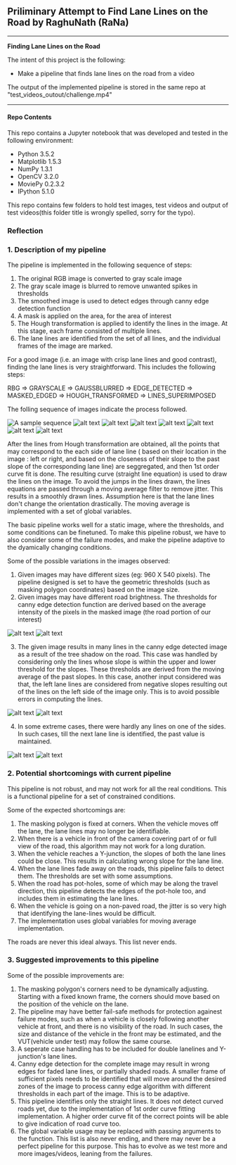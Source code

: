 ## **Priliminary Attempt to Find Lane Lines on the Road by RaghuNath (RaNa)** 





---

**Finding Lane Lines on the Road**

The intent of this project is the following:
* Make a pipeline that finds lane lines on the road from a video

The output of the implemented pipeline is stored in the same repo at "test_videos_outout/challenge.mp4"

[//]: # (Image References)

[original]: ./process_images/original.png "Original"
[gray]: ./process_images/gray.png "Gray"
[gauss]: ./process_images/gaussfiltered.png "Gauss output"
[canny]: ./process_images/edgedetected.png "Canny output"
[mask]: ./process_images/maskonoriginal.png "Mask"
[maskedcanny]: ./process_images/maskoncanny.png "Mask on Canny filtered"
[hough]: ./process_images/houghoutput.png "Hough output"
[result]: ./process_images/result.png "Result"
[shade_original]: ./process_images/shade_original.png "Shaded Road"
[shadedlines]: ./process_images/shade_lines.png "Lines with shade"
[nolinesright_original]: ./process_images/nolinesright_original.png "No strong lines on the right"
[nolinesright]: ./process_images/nolinesright.png "No detected lines on the right"
[brightroad]: ./process_images/brightroad_original.png "Road texture changed to bright color"
[zigzaglines]: ./process_images/zigzaglines.png "Resulting zigzag lines"

---
#### Repo Contents

This repo contains a Jupyter notebook that was developed and tested in the following environment:
 * Python 3.5.2
 * Matplotlib 1.5.3
 * NumPy 1.3.1
 * OpenCV 3.2.0
 * MoviePy 0.2.3.2
 * IPython 5.1.0


This repo contains few folders to hold test images, test videos and output of test videos(this folder title is wrongly spelled, sorry for the typo). 

### Reflection

### 1. Description of my pipeline

The pipeline is implemented in the following sequence of steps:
1. The original RGB image is converted to gray scale image
2. The gray scale image is blurred to remove unwanted spikes in thresholds
3. The smoothed image is used to detect edges through canny edge detection function
4. A mask is applied on the area, for the area of interest
5. The Hough transformation is applied to identify the lines in the image. At this stage, each frame consisted of multiple lines.
6. The lane lines are identified from the set of all lines, and the individual frames of the image are marked.



For a good image (i.e. an image with crisp lane lines and good contrast), finding the lane lines is very straightforward. This includes the following steps: 

RBG => GRAYSCALE => GAUSSBLURRED => EDGE_DETECTED => MASKED_EDGED => HOUGH_TRANSFORMED => LINES_SUPERIMPOSED

The folling sequence of images indicate the process followed.

![A sample sequence][original]
![alt text][gray]
![alt text][gauss]
![alt text][canny]
![alt text][mask]
![alt text][maskedcanny]
![alt text][hough]
![alt text][result]

After the lines from Hough transformation are obtained, all the points that may correspond to the each side of lane line ( based on their location in the image : left or right, and based on the closeness of their slope to the past slope of the corresponding lane line) are seggregated, and then 1st order curve fit is done. The resulting curve (straight line equation) is used to draw the lines on the image. To avoid the jumps in the lines drawn, the lines equations are passed through a moving average filter to remove jitter. This results in a smoothly drawn lines. Assumption here is that the lane lines don't change the orientation drastically. The moving average is implemented with a set of global variables.


The basic pipeline works well for a static image, where the thresholds, and some conditions can be finetuned. To make this pipeline robust, we have to also consider some of the failure modes, and make the pipeline adaptive to the dyamically changing conditions. 

Some of the possible variations in the images observed:
1. Given images may have different sizes (eg: 960 X 540 pixels). The pipeline designed is set to have the geometric thresholds (such as masking polygon coordinates) based on the image size. 
2. Given images may have different road brightness. The thresholds for canny edge detection function are derived based on the average intensity of the pixels in the masked image (the road portion of our interest)

![alt text][brightroad]
![alt text][zigzaglines]

3. The given image results in many lines in the canny edge detected image as a result of the tree shadow on the road. This case was handled by considering only the lines whose slope is within the upper and lower threshold for the slopes. These thresholds are derived from the moving average of the past slopes. In this case, another input considered was that, the left lane lines are considered from negative slopes resulting out of the lines on the left side of the image only. This is to avoid possible errors in computing the lines.

![alt text][shade_original]
![alt text][shadedlines]

4. In some extreme cases, there were hardly any lines on one of the sides. In such cases, till the next lane line is identified, the past value is maintained. 

![alt text][nolinesright_original]
![alt text][nolinesright]




### 2. Potential shortcomings with current pipeline


This pipeline is not robust, and may not work for all the real conditions. This is a functional pipeline for a set of constrained conditions. 

Some of the expected shortcomings are: 
1. The masking polygon is fixed at corners. When the vehicle moves off the lane, the lane lines may no longer be identifiable. 
2. When there is a vehicle in front of the camera covering part of or full view of the road, this algorithm may not work for a long duration. 
3. When the vehicle reaches a Y-junction, the slopes of both the lane lines could be close. This results in calculating wrong slope for the lane line. 
4. When the lane lines fade away on the roads, this pipeline fails to detect them. The thresholds are set with some assumptions.
5. When the road has pot-holes, some of which may be along the travel direction, this pipeline detects the edges of the pot-hole too, and includes them in estimating the lane lines. 
6. When the vehicle is going on a non-paved road, the jitter is so very high that identifying the lane-lines would be difficult.
7. The implementation uses global variables for moving average implementation. 

The roads are never this ideal always. This list never ends. 

### 3. Suggested improvements to this pipeline

Some of the possible improvements are:

1. The masking polygon's corners need to be dynamically adjusting. Starting with a fixed known frame, the corners should move based on the position of the vehicle on the lane.
2. The pipeline may have better fail-safe methods for protection againest failure modes, such as when a vehicle is closely following another vehicle at front, and there is no visibility of the road. In such cases, the size and distance of the vehicle in the front may be estimated, and the VUT(vehicle under test) may follow the same course. 
3. A seperate case handling has to be included for double lanelines and Y-junction's lane lines. 
4. Canny edge detection for the complete image may result in wrong edges for faded lane lines, or partially shaded roads. A smaller frame of sufficient pixels needs to be identified that will move around the desired zones of the image to process canny edge algorithm with different thresholds in each part of the image. This is to be adaptive. 
5. This pipeline identifies only the straight lines. It does not detect curved roads yet, due to the implementation of 1st order curve fitting implementation. A higher order curve fit of the correct points will be able to give indication of road curve too. 
6. The global variable usage may be replaced with passing arguments to the function.
This list is also never ending, and there may never be a perfect pipeline for this purpose. This has to evolve as we test more and more images/videos, leaning from the failures.  
